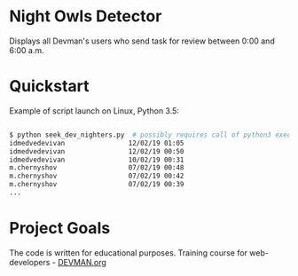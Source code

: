 # Night Owls Detector

Displays all  Devman's users who send task for review between 0:00 and 6:00 a.m.  

# Quickstart

Example of script launch on Linux, Python 3.5:

```bash

$ python seek_dev_nighters.py  # possibly requires call of python3 executive instead of just python
idmedvedevivan                12/02/19 01:05
idmedvedevivan                12/02/19 00:50
idmedvedevivan                10/02/19 00:31
m.chernyshov                  07/02/19 00:48
m.chernyshov                  07/02/19 00:42
m.chernyshov                  07/02/19 00:39
...
```
# Project Goals

The code is written for educational purposes. Training course for web-developers - [DEVMAN.org](https://devman.org)

